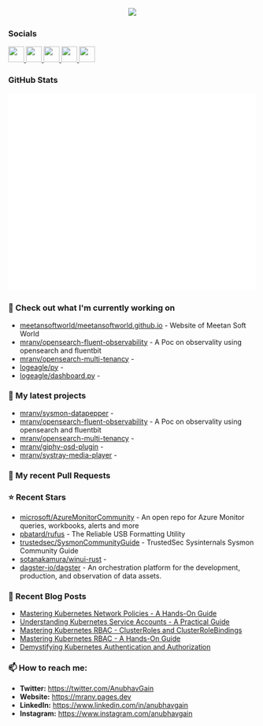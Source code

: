 
<p align="center">
  <img src="https://raw.githubusercontent.com/mranv/mranv/main/anubhavgain.png" />
</p>

### Socials

<p align="left">
  
  <a href="https://www.github.com/mranv" target="_blank" rel="noreferrer">
    <picture>
      <source media="(prefers-color-scheme: dark)" 
              srcset="https://raw.githubusercontent.com/danielcranney/readme-generator/main/public/icons/socials/github-dark.svg" />
      <source media="(prefers-color-scheme: light)" 
              srcset="https://raw.githubusercontent.com/danielcranney/readme-generator/main/public/icons/socials/github.svg" />
      <img src="https://raw.githubusercontent.com/danielcranney/readme-generator/main/public/icons/socials/github.svg" 
           width="32" height="32" />
    </picture>
  </a>

  
  <a href="http://www.instagram.com/anubhavgain" target="_blank" rel="noreferrer">
    <picture>
      <source media="(prefers-color-scheme: dark)" 
              srcset="https://raw.githubusercontent.com/danielcranney/readme-generator/main/public/icons/socials/instagram-dark.svg" />
      <source media="(prefers-color-scheme: light)" 
              srcset="https://raw.githubusercontent.com/danielcranney/readme-generator/main/public/icons/socials/instagram.svg" />
      <img src="https://raw.githubusercontent.com/danielcranney/readme-generator/main/public/icons/socials/instagram.svg" 
           width="32" height="32" />
    </picture>
  </a>

  
  <a href="https://www.linkedin.com/in/anubhavgain" target="_blank" rel="noreferrer">
    <picture>
      <source media="(prefers-color-scheme: dark)" 
              srcset="https://raw.githubusercontent.com/danielcranney/readme-generator/main/public/icons/socials/linkedin-dark.svg" />
      <source media="(prefers-color-scheme: light)" 
              srcset="https://raw.githubusercontent.com/danielcranney/readme-generator/main/public/icons/socials/linkedin.svg" />
      <img src="https://raw.githubusercontent.com/danielcranney/readme-generator/main/public/icons/socials/linkedin.svg" 
           width="32" height="32" />
    </picture>
  </a>

  
  <a href="https://mranv.pages.dev/rss.xml" target="_blank" rel="noreferrer">
    <picture>
      <source media="(prefers-color-scheme: dark)" 
              srcset="https://raw.githubusercontent.com/danielcranney/readme-generator/main/public/icons/socials/rss-dark.svg" />
      <source media="(prefers-color-scheme: light)" 
              srcset="https://raw.githubusercontent.com/danielcranney/readme-generator/main/public/icons/socials/rss.svg" />
      <img src="https://raw.githubusercontent.com/danielcranney/readme-generator/main/public/icons/socials/rss.svg" 
           width="32" height="32" />
    </picture>
  </a>

  
  <a href="https://www.x.com/AnubhavGain" target="_blank" rel="noreferrer">
    <picture>
      <source media="(prefers-color-scheme: dark)" 
              srcset="https://raw.githubusercontent.com/danielcranney/readme-generator/main/public/icons/socials/twitter-dark.svg" />
      <source media="(prefers-color-scheme: light)" 
              srcset="https://raw.githubusercontent.com/danielcranney/readme-generator/main/public/icons/socials/twitter.svg" />
      <img src="https://raw.githubusercontent.com/danielcranney/readme-generator/main/public/icons/socials/twitter.svg" 
           width="32" height="32" />
    </picture>
  </a>
</p>

### GitHub Stats


<p align="left">
  <img src="https://raw.githubusercontent.com/mranv/mranv/main/github-metrics.svg" />
</p>

### 👷 Check out what I'm currently working on



- [meetansoftworld/meetansoftworld.github.io](https://github.com/meetansoftworld/meetansoftworld.github.io) - Website of Meetan Soft World
- [mranv/opensearch-fluent-observability](https://github.com/mranv/opensearch-fluent-observability) - A Poc on observality using opensearch and fluentbit
- [mranv/opensearch-multi-tenancy](https://github.com/mranv/opensearch-multi-tenancy) - 
- [logeagle/py](https://github.com/logeagle/py) - 
- [logeagle/dashboard.py](https://github.com/logeagle/dashboard.py) - 

### 🌱 My latest projects



- [mranv/sysmon-datapepper](https://github.com/mranv/sysmon-datapepper) - 
- [mranv/opensearch-fluent-observability](https://github.com/mranv/opensearch-fluent-observability) - A Poc on observality using opensearch and fluentbit
- [mranv/opensearch-multi-tenancy](https://github.com/mranv/opensearch-multi-tenancy) - 
- [mranv/giphy-osd-plugin](https://github.com/mranv/giphy-osd-plugin) - 
- [mranv/systray-media-player](https://github.com/mranv/systray-media-player) - 

### 🔨 My recent Pull Requests



### ⭐ Recent Stars



- [microsoft/AzureMonitorCommunity](https://github.com/microsoft/AzureMonitorCommunity) - An open repo for Azure Monitor queries, workbooks, alerts and more
- [pbatard/rufus](https://github.com/pbatard/rufus) - The Reliable USB Formatting Utility
- [trustedsec/SysmonCommunityGuide](https://github.com/trustedsec/SysmonCommunityGuide) - TrustedSec Sysinternals Sysmon Community Guide
- [sotanakamura/winui-rust](https://github.com/sotanakamura/winui-rust) - 
- [dagster-io/dagster](https://github.com/dagster-io/dagster) - An orchestration platform for the development, production, and observation of data assets.

### 📰 Recent Blog Posts



- [Mastering Kubernetes Network Policies - A Hands-On Guide](https://mranv.pages.dev/posts/kubernetes-network-policies-guide/)
- [Understanding Kubernetes Service Accounts - A Practical Guide](https://mranv.pages.dev/posts/kubernetes-service-accounts-guide/)
- [Mastering Kubernetes RBAC - ClusterRoles and ClusterRoleBindings](https://mranv.pages.dev/posts/kubernetes-rbac-clusterroles/)
- [Mastering Kubernetes RBAC - A Hands-On Guide](https://mranv.pages.dev/posts/kubernetes-rbac-hands-on/)
- [Demystifying Kubernetes Authentication and Authorization](https://mranv.pages.dev/posts/kubernetes-auth-explained/)

### 📫 How to reach me:


- **Twitter:** <https://twitter.com/AnubhavGain>  
- **Website:** <https://mranv.pages.dev>  
- **LinkedIn:** <https://www.linkedin.com/in/anubhavgain>  
- **Instagram:** <https://www.instagram.com/anubhavgain>
